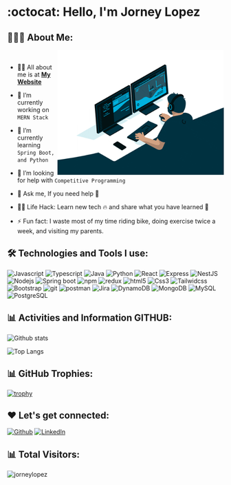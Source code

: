 <!-- <h1 align="center">Hello<img src="https://raw.githubusercontent.com/ABSphreak/ABSphreak/master/gifs/Hi.gif" width="30px"> I'm Software Engineer</h1> -->
<!-- 
<div align="center">
  <img src ="./banner.png" />
</div>
-->
# :octocat: Hello, I'm Jorney Lopez

## 👨🏻‍💻 About Me:

<img  src="./programming.gif" height="290px" align="right" />
<br>

- 🙋‍♂️ All about me is at **[My Website](https://jorneylopez.github.io/)**

- 🔭 I’m currently working on `MERN Stack`

- 🌱 I’m currently learning `Spring Boot, and Python`

- 🤔 I’m looking for help with `Competitive Programming`

- 💬 Ask me, If you need help 🚀

- 👨‍💻 Life Hack: Learn new tech :fire: and share what you have learned :tada:

- ⚡ Fun fact: I waste most of my time riding bike, doing exercise twice a week, and visiting my parents.

## 🛠️ Technologies and Tools I use:

<p>
<img alt="Javascript" src="https://img.shields.io/badge/JavaScript-323330?style=for-the-badge&logo=javascript&logoColor=F7DF1E"  height="25px"/>
<img alt="Typescript" src="https://img.shields.io/badge/Typescript-323330?style=for-the-badge&logo=Typescript&logoColor=2F74C0"  height="25px"/>
<img alt="Java" src="https://img.shields.io/badge/Java-323330?style=for-the-badge&logo=Java&logoColor=red"  height="25px"/>
<img alt="Python" src="https://img.shields.io/badge/Python-323330?style=for-the-badge&logo=Python&logoColor=red"  height="25px"/>
<img alt="React" src="https://img.shields.io/badge/React-20232A?style=for-the-badge&logo=react&logoColor=61DAFB" height="25px"/>
<img alt="Express" src="https://img.shields.io/badge/express.js-%23404d59.svg?style=for-the-badge&logo=express&logoColor=%2361DAFB" height="25px"/>
<!-- <img alt="NextJs" src="https://img.shields.io/badge/Next-black?style=for-the-badge&logo=next.js&logoColor=white" height="25px"/> -->
<img alt="NestJS" src="https://img.shields.io/badge/NestJS-black?style=for-the-badge&logo=NestJS&logoColor=white" height="25px"/>
<img alt="Nodejs" src="https://img.shields.io/badge/-Nodejs-43853d?style=flat-square&logo=Node.js&logoColor=white"  height="25px"/>
<img alt="Spring boot" src="https://img.shields.io/badge/Spring boot-white?style=for-the-badge&logo=Spring boot&logoColor=green" height="25px"/>
<img alt="npm" src="https://img.shields.io/badge/NPM-%23000000.svg?style=for-the-badge&logo=npm&logoColor=white" height="25px"/>
<img alt="redux" src="https://img.shields.io/badge/-Redux-764ABC?style=flat-square&logo=redux&logoColor=white" height="25px"/>
<img alt="html5" src="https://img.shields.io/badge/HTML5-E34F26?style=for-the-badge&logo=html5&logoColor=white" height="25px"/>
<img alt="Css3" src="https://img.shields.io/badge/CSS3-1572B6?style=for-the-badge&logo=css3&logoColor=white" height="25px"/>
<img alt="Tailwidcss" src="https://img.shields.io/badge/Tailwind_CSS-38B2AC?style=for-the-badge&logo=tailwind-css&logoColor=white" height="25px"/>
<img alt="Bootstrap" src="https://img.shields.io/badge/Bootstrap-563D7C?style=for-the-badge&logo=bootstrap&logoColor=white" height="25px"/>
<img alt="git" src="https://img.shields.io/badge/-Git-F05032?style=flat-square&logo=git&logoColor=white" height="25px"/>
<!-- <img alt="github actions" src="https://img.shields.io/badge/-Github_Actions-2088FF?style=flat-square&logo=github-actions&logoColor=white" height="25px"/>  -->
<img alt="postman" src="https://img.shields.io/badge/-Postman-00C7B7?style=flat-square&logo=postman&logoColor=white" height="25px"/>
<img alt="Jira" src="https://img.shields.io/badge/-Jira-430098?style=flat-square&logo=Jira&logoColor=white" height="25px"/>
<img alt="DynamoDB" src="https://img.shields.io/badge/-DynamoDB-F05032?style=flat-square&logo=DynamoDB&logoColor=white" height="25px"/>
<img alt="MongoDB" src="https://img.shields.io/badge/-MongoDB-13aa52?style=flat-square&logo=mongodb&logoColor=white"  height="25px"/>
<img alt="MySQL" src="https://img.shields.io/badge/MySQL-0081CB?style=for-the-badge&logo=MySQL&logoColor=white" height="25px"/>
<img alt="PostgreSQL" src="https://img.shields.io/badge/PostgreSQL-0081CB?style=for-the-badge&logo=PostgreSQL&logoColor=white" height="25px"/>
  
<!-- 
<img alt="Markdown" src="https://img.shields.io/badge/Markdown-000000?style=for-the-badge&logo=markdown&logoColor=white"  height="25px"/>
<img alt="Jquery" src="https://img.shields.io/badge/jquery-%230769AD.svg?style=for-the-badge&logo=jquery&logoColor=white" height="25px"/>
<img alt="Prettier" src="https://img.shields.io/badge/-Prettier-F7B93E?style=flat-square&logo=prettier&logoColor=white" height="25px"/> 
-->

</p>

## 📊 Activities and Information GITHUB:

![Github stats](https://github-readme-stats.vercel.app/api?username=jorneylopez&hide=issues&theme=gruvbox&show_icons=true&hide_border=false&count_private=true&include_all_commits=true&line_height=24.5)
<!-- ![Top Langs](https://github-readme-stats.vercel.app/api/top-langs/?username=jorneylopez&layout=compact&theme=gruvbox&langs_count=10) -->

![Top Langs](https://github-readme-stats.vercel.app/api/top-langs/?username=jorneylopez&layout=compact&theme=gruvbox&langs_count=6)

<!-- <div align="center">
  <img align="center" src="https://github-readme-stats.anuraghazra1.vercel.app/api?username=jorneylopez&show_icons=true" />
  <img align="center" src="https://github-readme-streak-stats.herokuapp.com/?user=jorneylopez&show_icons=true" alt="jorneylopez" />
  <img align="center" src="https://github-readme-stats.vercel.app/api/top-langs/?username=jorneylopez&show_icons=true&layout=compact&langs_count=10" alt="jorneylopez" />
</div> -->

## 📊 GitHub Trophies:
[![trophy](https://github-profile-trophy.vercel.app/?username=jorneylopez&theme=onedark&title=Commits,Repositories,MultiLanguage,PullRequest,Issues)](https://github.com/jorneylopez/github-profile-trophy)


## ❤️ Let's get connected:

<p>
  <a href="https://jorneylopez.github.io/" target="_blank"><img alt="Github" target="_blank" src="https://jorneylm.netlify.app/favicon.ico" height="30px" /></a>
  <a href="https://www.linkedin.com/in/jorneylopez/" target="_blank"><img alt="LinkedIn" target="_blank" src="https://img.shields.io/badge/linkedin-%230077B5.svg?&style=for-the-badge&logo=linkedin&logoColor=white"  height="30px"/></a>
<!--   <a href="https://www.instagram.com/#" target="_blank"><img alt="Instagram" target="_blank" src="https://img.shields.io/badge/Instagram-E4405F?style=for-the-badge&logo=instagram&logoColor=white"  height="30px"/></a>
 -->
  
</p>

<!-- ## 🤝 Support Me:

<a href="https://www.buymeacoffee.com/jorneytechq" target="_blank"><img src="./coffee.png" alt="Buy Me A Coffee" height="60px" width="200px"></a> -->


## 📊 Total Visitors:

<p align="left"> <img src="https://komarev.com/ghpvc/?username=jorneylopez&label=Profile%20views&color=0e75b6&style=flat" alt="jorneylopez" /> </p>
<!-- 
## Guestbook:

<div align="center">

<a href="https://github.com/jorneylopez/jorneylopez/issues/1#issuecomment-new"><img src="images/guestbook.svg"></a>
</div> -->

<!-- Guestbook -->
<!-- | Name | Date | Message | -->
<!-- |---|---|---| -->
<!-- | <a href="https://github.com/Sanidhya-Sharma"><img width="24" src="https://avatars.githubusercontent.com/u/56713184?s=24&u=ded563e1a11f93b924c7960018d9c9bde13619d8&v=4" alt="Sanidhya-Sharma" /> Sanidhya-Sharma</a> |6/12/2022, 9:12:45 AM|Amazing !|
| <a href="https://github.com/psylopunk"><img width="24" src="https://avatars.githubusercontent.com/u/61873704?s=24&u=a22e1ef404c5949af9053d28752d823c5641d0a4&v=4" alt="psylopunk" /> psylopunk</a> |6/12/2022, 7:56:35 AM|Wow|
| <a href="https://github.com/thienlehts"><img width="24" src="https://avatars.githubusercontent.com/u/105044325?s=24&u=07edd686783646301ec6c073c73ab87ce81108ca&v=4" alt="thienlehts" /> thienlehts</a> |6/8/2022, 7:23:27 AM|awesome!!|
| <a href="https://github.com/FVitor7"><img width="24" src="https://avatars.githubusercontent.com/u/48036134?s=24&u=83e0e7eb1fe80c60164e6c9561a6174874c3b3da&v=4" alt="FVitor7" /> FVitor7</a> |6/6/2022, 4:31:55 AM|wow, great readme style!|
| <a href="https://github.com/codeyStein"><img width="24" src="https://avatars.githubusercontent.com/u/97049247?s=24&u=baab9ffea34d7a6e8a782745255e35da4b60782e&v=4" alt="codeyStein" /> codeyStein</a> |6/2/2022, 10:30:07 PM|I love this style, well done!| -->
<!-- /Guestbook -->

  
